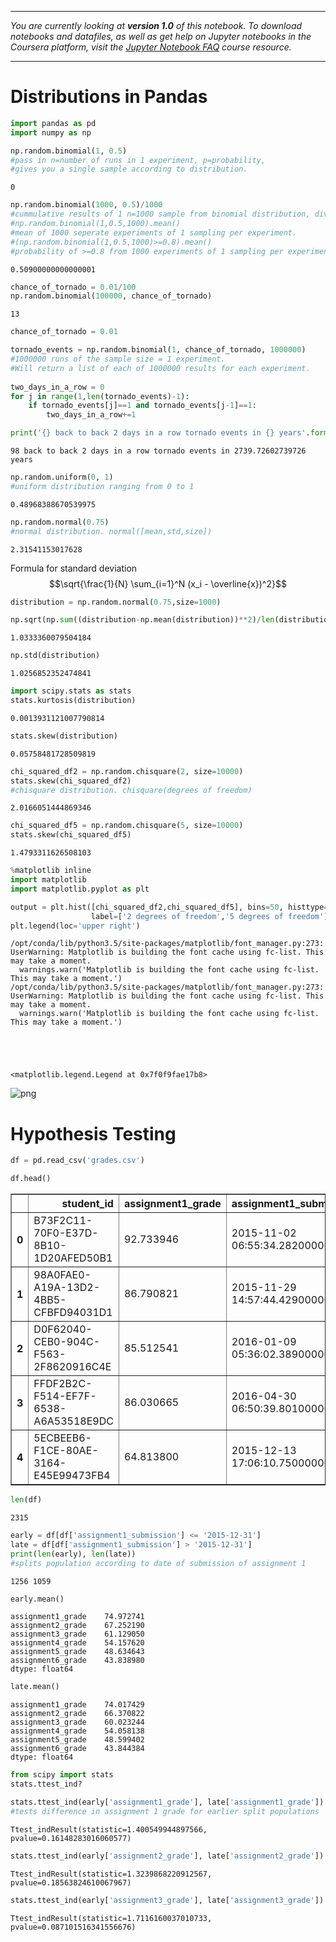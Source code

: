 
---

_You are currently looking at **version 1.0** of this notebook. To download notebooks and datafiles, as well as get help on Jupyter notebooks in the Coursera platform, visit the [Jupyter Notebook FAQ](https://www.coursera.org/learn/python-data-analysis/resources/0dhYG) course resource._

---

# Distributions in Pandas


```python
import pandas as pd
import numpy as np
```


```python
np.random.binomial(1, 0.5)
#pass in n=number of runs in 1 experiment, p=probability, 
#gives you a single sample according to distribution.
```




    0




```python
np.random.binomial(1000, 0.5)/1000
#cummulative results of 1 n=1000 sample from binomial distribution, divided by 1000.
#np.random.binomial(1,0.5,1000).mean()
#mean of 1000 seperate experiments of 1 sampling per experiment.
#(np.random.binomial(1,0.5,1000)>=0.8).mean()
#probability of >=0.8 from 1000 experiments of 1 sampling per experiment.
```




    0.50900000000000001




```python
chance_of_tornado = 0.01/100
np.random.binomial(100000, chance_of_tornado)
```




    13




```python
chance_of_tornado = 0.01

tornado_events = np.random.binomial(1, chance_of_tornado, 1000000)
#1000000 runs of the sample size = 1 experiment. 
#Will return a list of each of 1000000 results for each experiment.
    
two_days_in_a_row = 0
for j in range(1,len(tornado_events)-1):
    if tornado_events[j]==1 and tornado_events[j-1]==1:
        two_days_in_a_row+=1

print('{} back to back 2 days in a row tornado events in {} years'.format(two_days_in_a_row, 1000000/365))
```

    98 back to back 2 days in a row tornado events in 2739.72602739726 years



```python
np.random.uniform(0, 1)
#uniform distribution ranging from 0 to 1
```




    0.48968388670539975




```python
np.random.normal(0.75)
#normal distribution. normal([mean,std,size])
```




    2.31541153017628



Formula for standard deviation
$$\sqrt{\frac{1}{N} \sum_{i=1}^N (x_i - \overline{x})^2}$$


```python
distribution = np.random.normal(0.75,size=1000)

np.sqrt(np.sum((distribution-np.mean(distribution))**2)/len(distribution))
```




    1.0333360079504184




```python
np.std(distribution)
```




    1.0256852352474841




```python
import scipy.stats as stats
stats.kurtosis(distribution)
```




    0.0013931121007790814




```python
stats.skew(distribution)
```




    0.05758481728509819




```python
chi_squared_df2 = np.random.chisquare(2, size=10000)
stats.skew(chi_squared_df2)
#chisquare distribution. chisquare(degrees of freedom)
```




    2.0166051444869346




```python
chi_squared_df5 = np.random.chisquare(5, size=10000)
stats.skew(chi_squared_df5)
```




    1.4793311626508103




```python
%matplotlib inline
import matplotlib
import matplotlib.pyplot as plt

output = plt.hist([chi_squared_df2,chi_squared_df5], bins=50, histtype='step', 
                  label=['2 degrees of freedom','5 degrees of freedom'])
plt.legend(loc='upper right')

```

    /opt/conda/lib/python3.5/site-packages/matplotlib/font_manager.py:273: UserWarning: Matplotlib is building the font cache using fc-list. This may take a moment.
      warnings.warn('Matplotlib is building the font cache using fc-list. This may take a moment.')
    /opt/conda/lib/python3.5/site-packages/matplotlib/font_manager.py:273: UserWarning: Matplotlib is building the font cache using fc-list. This may take a moment.
      warnings.warn('Matplotlib is building the font cache using fc-list. This may take a moment.')





    <matplotlib.legend.Legend at 0x7f0f9fae17b8>




![png](output_16_2.png)


# Hypothesis Testing


```python
df = pd.read_csv('grades.csv')
```


```python
df.head()
```




<div>
<table border="1" class="dataframe">
  <thead>
    <tr style="text-align: right;">
      <th></th>
      <th>student_id</th>
      <th>assignment1_grade</th>
      <th>assignment1_submission</th>
      <th>assignment2_grade</th>
      <th>assignment2_submission</th>
      <th>assignment3_grade</th>
      <th>assignment3_submission</th>
      <th>assignment4_grade</th>
      <th>assignment4_submission</th>
      <th>assignment5_grade</th>
      <th>assignment5_submission</th>
      <th>assignment6_grade</th>
      <th>assignment6_submission</th>
    </tr>
  </thead>
  <tbody>
    <tr>
      <th>0</th>
      <td>B73F2C11-70F0-E37D-8B10-1D20AFED50B1</td>
      <td>92.733946</td>
      <td>2015-11-02 06:55:34.282000000</td>
      <td>83.030552</td>
      <td>2015-11-09 02:22:58.938000000</td>
      <td>67.164441</td>
      <td>2015-11-12 08:58:33.998000000</td>
      <td>53.011553</td>
      <td>2015-11-16 01:21:24.663000000</td>
      <td>47.710398</td>
      <td>2015-11-20 13:24:59.692000000</td>
      <td>38.168318</td>
      <td>2015-11-22 18:31:15.934000000</td>
    </tr>
    <tr>
      <th>1</th>
      <td>98A0FAE0-A19A-13D2-4BB5-CFBFD94031D1</td>
      <td>86.790821</td>
      <td>2015-11-29 14:57:44.429000000</td>
      <td>86.290821</td>
      <td>2015-12-06 17:41:18.449000000</td>
      <td>69.772657</td>
      <td>2015-12-10 08:54:55.904000000</td>
      <td>55.098125</td>
      <td>2015-12-13 17:32:30.941000000</td>
      <td>49.588313</td>
      <td>2015-12-19 23:26:39.285000000</td>
      <td>44.629482</td>
      <td>2015-12-21 17:07:24.275000000</td>
    </tr>
    <tr>
      <th>2</th>
      <td>D0F62040-CEB0-904C-F563-2F8620916C4E</td>
      <td>85.512541</td>
      <td>2016-01-09 05:36:02.389000000</td>
      <td>85.512541</td>
      <td>2016-01-09 06:39:44.416000000</td>
      <td>68.410033</td>
      <td>2016-01-15 20:22:45.882000000</td>
      <td>54.728026</td>
      <td>2016-01-11 12:41:50.749000000</td>
      <td>49.255224</td>
      <td>2016-01-11 17:31:12.489000000</td>
      <td>44.329701</td>
      <td>2016-01-17 16:24:42.765000000</td>
    </tr>
    <tr>
      <th>3</th>
      <td>FFDF2B2C-F514-EF7F-6538-A6A53518E9DC</td>
      <td>86.030665</td>
      <td>2016-04-30 06:50:39.801000000</td>
      <td>68.824532</td>
      <td>2016-04-30 17:20:38.727000000</td>
      <td>61.942079</td>
      <td>2016-05-12 07:47:16.326000000</td>
      <td>49.553663</td>
      <td>2016-05-07 16:09:20.485000000</td>
      <td>49.553663</td>
      <td>2016-05-24 12:51:18.016000000</td>
      <td>44.598297</td>
      <td>2016-05-26 08:09:12.058000000</td>
    </tr>
    <tr>
      <th>4</th>
      <td>5ECBEEB6-F1CE-80AE-3164-E45E99473FB4</td>
      <td>64.813800</td>
      <td>2015-12-13 17:06:10.750000000</td>
      <td>51.491040</td>
      <td>2015-12-14 12:25:12.056000000</td>
      <td>41.932832</td>
      <td>2015-12-29 14:25:22.594000000</td>
      <td>36.929549</td>
      <td>2015-12-28 01:29:55.901000000</td>
      <td>33.236594</td>
      <td>2015-12-29 14:46:06.628000000</td>
      <td>33.236594</td>
      <td>2016-01-05 01:06:59.546000000</td>
    </tr>
  </tbody>
</table>
</div>




```python
len(df)
```




    2315




```python
early = df[df['assignment1_submission'] <= '2015-12-31']
late = df[df['assignment1_submission'] > '2015-12-31']
print(len(early), len(late))
#splits population according to date of submission of assignment 1
```

    1256 1059



```python
early.mean()
```




    assignment1_grade    74.972741
    assignment2_grade    67.252190
    assignment3_grade    61.129050
    assignment4_grade    54.157620
    assignment5_grade    48.634643
    assignment6_grade    43.838980
    dtype: float64




```python
late.mean()
```




    assignment1_grade    74.017429
    assignment2_grade    66.370822
    assignment3_grade    60.023244
    assignment4_grade    54.058138
    assignment5_grade    48.599402
    assignment6_grade    43.844384
    dtype: float64




```python
from scipy import stats
stats.ttest_ind?
```


```python
stats.ttest_ind(early['assignment1_grade'], late['assignment1_grade'])
#tests difference in assignment 1 grade for earlier split populations
```




    Ttest_indResult(statistic=1.400549944897566, pvalue=0.16148283016060577)




```python
stats.ttest_ind(early['assignment2_grade'], late['assignment2_grade'])
```




    Ttest_indResult(statistic=1.3239868220912567, pvalue=0.18563824610067967)




```python
stats.ttest_ind(early['assignment3_grade'], late['assignment3_grade'])
```




    Ttest_indResult(statistic=1.7116160037010733, pvalue=0.087101516341556676)




```python

```
